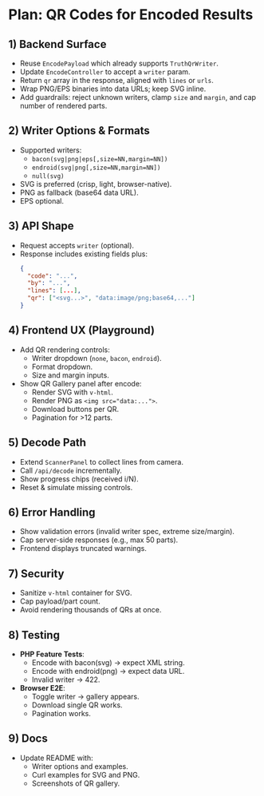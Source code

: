 # Plan: QR Codes for Encoded Results

## 1) Backend Surface
- Reuse `EncodePayload` which already supports `TruthQrWriter`.
- Update `EncodeController` to accept a `writer` param.
- Return `qr` array in the response, aligned with `lines` or `urls`.
- Wrap PNG/EPS binaries into data URLs; keep SVG inline.
- Add guardrails: reject unknown writers, clamp `size` and `margin`, and cap number of rendered parts.

## 2) Writer Options & Formats
- Supported writers:
    - `bacon(svg|png|eps[,size=NN,margin=NN])`
    - `endroid(svg|png[,size=NN,margin=NN])`
    - `null(svg)`
- SVG is preferred (crisp, light, browser-native).
- PNG as fallback (base64 data URL).
- EPS optional.

## 3) API Shape
- Request accepts `writer` (optional).
- Response includes existing fields plus:
  ```json
  {
    "code": "...",
    "by": "...",
    "lines": [...],
    "qr": ["<svg...>", "data:image/png;base64,..."]
  }
  ```

## 4) Frontend UX (Playground)
- Add QR rendering controls:
    - Writer dropdown (`none`, `bacon`, `endroid`).
    - Format dropdown.
    - Size and margin inputs.
- Show QR Gallery panel after encode:
    - Render SVG with `v-html`.
    - Render PNG as `<img src="data:...">`.
    - Download buttons per QR.
    - Pagination for >12 parts.

## 5) Decode Path
- Extend `ScannerPanel` to collect lines from camera.
- Call `/api/decode` incrementally.
- Show progress chips (received i/N).
- Reset & simulate missing controls.

## 6) Error Handling
- Show validation errors (invalid writer spec, extreme size/margin).
- Cap server-side responses (e.g., max 50 parts).
- Frontend displays truncated warnings.

## 7) Security
- Sanitize `v-html` container for SVG.
- Cap payload/part count.
- Avoid rendering thousands of QRs at once.

## 8) Testing
- **PHP Feature Tests**:
    - Encode with bacon(svg) → expect XML string.
    - Encode with endroid(png) → expect data URL.
    - Invalid writer → 422.
- **Browser E2E**:
    - Toggle writer → gallery appears.
    - Download single QR works.
    - Pagination works.

## 9) Docs
- Update README with:
    - Writer options and examples.
    - Curl examples for SVG and PNG.
    - Screenshots of QR gallery.
